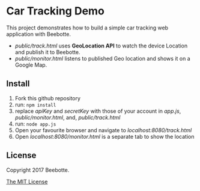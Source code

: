 # Car Tracking Demo

This project demonstrates how to build a simple car tracking web application
with Beebotte.

* *public/track.html* uses **GeoLocation API** to watch the device Location
and publish it to Beebotte.
* *public/monitor.html* listens to published Geo location and shows it on a
Google Map.

## Install

1. Fork this github repository
2. run: `npm install`
3. replace *apiKey* and *secretKey* with those of your account in *app.js*,
*public/monitor.html*, and, *public/track.html*
4. run: `node app.js`
5. Open your favourite browser and navigate to *localhost:8080/track.html*
6. Open *localhost:8080/monitor.html* is a separate tab to show the location

## License
Copyright 2017 Beebotte.

[The MIT License](http://opensource.org/licenses/MIT)
